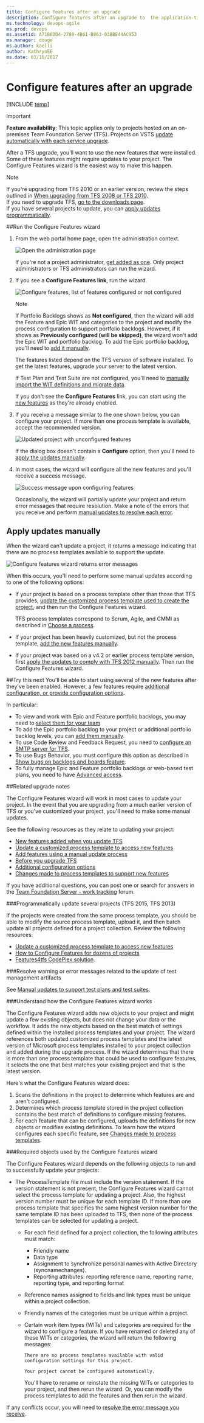 ```yaml
---
title: Configure features after an upgrade 
description: Configure features after an upgrade to  the application-tier server of Team Foundation Server (TFS)
ms.technology: devops-agile
ms.prod: devops
ms.assetid: A71B6DD4-2780-4B61-B863-03BBE44AC953
ms.manager: douge
ms.author: kaelli
author: KathrynEE
ms.date: 03/16/2017
---
```


# Configure features after an upgrade

[!INCLUDE [temp](../_shared/version-header-tfs-only.md)]

> [!IMPORTANT] 
>**Feature availability**: This topic applies only to projects hosted on an on-premises Team Foundation Server (TFS). Projects on VSTS [update automatically with each service upgrade](/vsts/release-notes/index).  

After a TFS upgrade, you'll want to use the new features that were installed. Some of these features might require updates to your project. The Configure Features wizard is the easiest way to make this happen. 

> [!NOTE]    
>If you're upgrading from TFS 2010 or an earlier version, review the steps outlined in [When upgrading from TFS 2008 or TFS 2010](upgrade-tfs-2008-or-2010.md). <br/>
If you need to upgrade TFS, [go to the downloads page](https://visualstudio.microsoft.com/downloads/). <br/> 
If you have several projects to update, you can [apply updates programmatically](#program-updates).  

<a id="RunConfigureFeaturesWizard"/>
##Run the Configure Features wizard

1. From the web portal home page, open the administration context.  

	![Open the administration page](../project/feedback/_img/ALM_CAL_OpenAdminPage.png)  

	If you're not a project administrator, [get added as one](../organizations/security/add-users-team-project.md). Only project administrators or TFS administrators can run the wizard.

3. If you see a **Configure Features link**, run the wizard. 

	![Configure features, list of features configured or not configured](_img/ALM_CFW_ConfigFeatures.png)

	> [!NOTE]  
	> If Portfolio Backlogs shows as **Not configured**, then the wizard will add the Feature and Epic WIT and categories to the project and modify the process configuration to support portfolio backlogs. However, if it shows as **Previously configured (will be skipped)**, the wizard won't add the Epic WIT and portfolio backlog. To add the Epic portfolio backlog, you'll need to [add it manually](add-portfolio-backlogs.md).

	The features listed depend on the TFS version of software installed. To get the latest features, upgrade your server to the latest version. 

	If Test Plan and Test Suite are not configured, you'll need to [manually import the WIT definitions and migrate data](xml/update-a-team-project-manually-to-support-test-management.md).  

	If you don't see the **Configure Features** link, you can start using the [new features](new-features-added.md) as they're already enabled.

4. If you receive a message similar to the one shown below, you can configure your project. If more than one process template is available, accept the recommended version. 

	![Updated project with unconfigured features](_img/ALM_CF_UpdatedUnconfig.png)

	If the dialog box doesn't contain a **Configure** option, then you'll need to [apply the updates manually](add-features-manually.md).

5. In most cases, the wizard will configure all the new features and you'll receive a success message.

	![Success message upon configuring features](_img/ALM_CF_SuccessConfig.png)

	Occasionally, the wizard will partially update your project and return error messages that require resolution. Make a note of the errors that you receive and perform [manual updates to resolve each error](https://msdn.microsoft.com/library/hh913787.aspx).  

## Apply updates manually
<a id="ApplyUpdatesManually">   </a>
 
When the wizard can't update a project, it returns a message indicating that there are no process templates available to support the update. 

 ![Configure features wizard returns error messages](_img/ALM_CF_WizardErrorMsg.png) 

When this occurs, you'll need to perform some manual updates according to one of the following options:

*	If your project is based on a process template other than those that TFS provides, [update the customized process template used to create the project](update-customized-process-template.md), and then run the Configure Features wizard. 

	TFS process templates correspond to Scrum, Agile, and CMMI  as described in [Choose a process](../boards/work-items/guidance/choose-process.md).

* If your project has been heavily customized, but not the process template, [add the new features manually](add-features-manually.md). 

* If your project was based on a v4.2 or earlier process template version, first [apply the updates to comply with TFS 2012 manually](xml/update-a-team-project-v4-dot-2-process-template.md). Then run the Configure Features wizard.

##Try this next
You'll be able to start using several of the new features after they've been enabled. However, a few features require [additional configuration, or provide configuration options](additional-configuration-options.md).  

In particular:

- To view and work with Epic and Feature portfolio backlogs, you may need to [select them for your team](../organizations/settings/select-backlog-navigation-levels.md) 
- To add the Epic portfolio backlog to your project or additional portfolio backlog levels, you can [add them manually](add-portfolio-backlogs.md).    
- To use Code Review and Feedback Request, you need to [configure an SMTP server for TFS](/tfs/server/admin/setup-customize-alerts).  
- To use Bugs Behavior, you must configure this option as described in [Show bugs on backlogs and boards feature](../organizations/settings/show-bugs-on-backlog.md). 
- To fully manage Epic and Feature portfolio backlogs or web-based test plans, you need to have [Advanced access](../organizations/security/change-access-levels.md).

<a id="related-notes"> </a>
##Related upgrade notes

The Configure Features wizard will work in most cases to update your project. In the event that you are upgrading from a much earlier version of TFS or you've customized your project, you'll need to make some manual updates.  

See the following resources as they relate to updating your project:  

- [New features added when you update TFS](new-features-added.md)
- [Update a customized process template to access new features](update-customized-process-template.md)
- [Add features using a manual update process](add-features-manually.md)
- [Before you upgrade TFS](upgrade-tfs-2008-or-2010.md)
- [Additional configuration options](additional-configuration-options.md)
- [Changes made to process templates to support new features](../boards/work-items/guidance/changes-to-process-templates.md)

If you have additional questions, you can post one or search for answers in the [Team Foundation Server - work tracking](http://social.msdn.microsoft.com/Forums/tfsworkitemtracking/threads) forum.


<a id="program-updates"> </a>
###Programmatically update several projects (TFS 2015, TFS 2013) 

If the projects were created from the same process template, you should be able to modify the source process template, upload it, and then batch update all projects defined for a project collection. Review the following resources: 
*	[Update a customized process template to access new features](update-customized-process-template.md)
*	[How to Configure Features for dozens of projects](http://blogs.msdn.com/b/visualstudioalm/archive/2012/05/31/how-to-configure-features-for-dozens-of-team-projects.aspx)
*	[Features4tfs CodePlex solution](https://features4tfs.codeplex.com/).

###Resolve warning or error messages related to the update of test management artifacts

See [Manual updates to support test plans and test suites](xml/update-a-team-project-manually-to-support-test-management.md).

###Understand how  the Configure Features wizard works 
 
The Configure Features wizard adds new objects to your project and might update a few existing objects, but does not change your data or the workflow. It adds the new objects based on the best match of settings defined  within the installed process templates and your project. The wizard references both updated customized process templates and the latest version of Microsoft process templates installed to your project collection and added during the upgrade process. If the wizard determines that there is more than one process template that could be used to configure features, it selects the one that best matches your existing project and that is the latest version. 

Here's what the Configure Features wizard does:

1. Scans the definitions in the project to determine which features are and aren't configured.  
2. Determines which process template stored in the project collection contains the best match of definitions to configure missing features.  
3. For each feature that can be configured, uploads the definitions for new objects or modifies existing definitions. To learn how the wizard configures each specific feature, see [Changes made to process templates](../boards/work-items/guidance/changes-to-process-templates.md).


###Required objects used by the Configure Features wizard  

The Configure Features wizard depends on the following objects to run and to successfully update your projects: 

* The ProcessTemplate file must include the version statement. If the version statement is not present, the Configure Features wizard cannot select the process template for updating a project. Also, the highest version number must be unique for each template ID. If more than one process template that specifies the same highest version number for the same template ID has been uploaded to TFS, then none of the process templates can be selected for updating a project.


  * For each field defined for a project collection, the following attributes must match:
      * Friendly name
      * Data type
      * Assignment to synchronize personal names with Active Directory (syncnamechanges).
      * Reporting attributes: reporting reference name, reporting name, reporting type, and reporting format

  * Reference names assigned to fields and link types must be unique within a project collection. 
  * Friendly names of the categories must be unique within a project.
  * Certain work item types (WITs) and categories are required for the wizard to configure a feature. If you have renamed or deleted any of these WITs or categories, the wizard will return the following messages: 

	```There are no process templates available with valid configuration settings for this project.```

	```Your project cannot be configured automatically.```  

	You'll have to rename or reinstate the missing WITs or categories to your project, and then rerun the wizard. Or, you can modify the process templates to add the features and then rerun the wizard. 

If any conflicts occur, you will need to [resolve the error message you receive](https://msdn.microsoft.com/library/hh913787.aspx).

